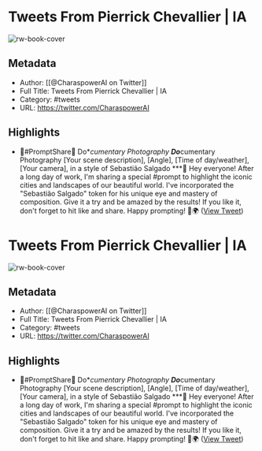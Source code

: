 # Tweets From Pierrick Chevallier | IA

![rw-book-cover](https://pbs.twimg.com/profile_images/1666802564002893824/5fF909Jc.jpg)

## Metadata
- Author: [[@CharaspowerAI on Twitter]]
- Full Title: Tweets From Pierrick Chevallier | IA
- Category: #tweets
- URL: https://twitter.com/CharaspowerAI

## Highlights
- 🚨#PromptShare🚨 Do**cumentary Photography
  **Do***cumentary Photography [Your scene description], [Angle], [Time of day/weather], [Your camera], in a style of Sebastião Salgado
  ***🌆 Hey everyone! After a long day of work, I'm sharing a special #prompt to highlight the iconic cities and landscapes of our beautiful world. I've incorporated the "Sebastião Salgado" token for his unique eye and mastery of composition. 
  Give it a try and be amazed by the results!
  If you like it, don't forget to hit like and share. Happy prompting! 📸🌍 ([View Tweet](https://twitter.com/CharaspowerAI/status/1714690508105167134))
# Tweets From Pierrick Chevallier | IA

![rw-book-cover](https://pbs.twimg.com/profile_images/1666802564002893824/5fF909Jc.jpg)

## Metadata
- Author: [[@CharaspowerAI on Twitter]]
- Full Title: Tweets From Pierrick Chevallier | IA
- Category: #tweets
- URL: https://twitter.com/CharaspowerAI

## Highlights
- 🚨#PromptShare🚨 Do**cumentary Photography
  **Do***cumentary Photography [Your scene description], [Angle], [Time of day/weather], [Your camera], in a style of Sebastião Salgado
  ***🌆 Hey everyone! After a long day of work, I'm sharing a special #prompt to highlight the iconic cities and landscapes of our beautiful world. I've incorporated the "Sebastião Salgado" token for his unique eye and mastery of composition. 
  Give it a try and be amazed by the results!
  If you like it, don't forget to hit like and share. Happy prompting! 📸🌍 ([View Tweet](https://twitter.com/CharaspowerAI/status/1714690508105167134))
